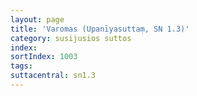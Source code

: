 ```yaml
---
layout: page
title: 'Varomas (Upanīyasuttaṃ, SN 1.3)'
category: susijusios suttos
index:
sortIndex: 1003
tags:
suttacentral: sn1.3
---
```

